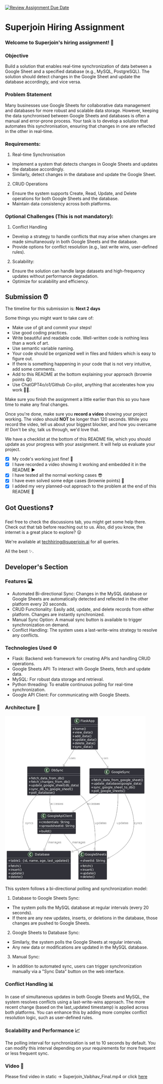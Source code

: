 [![Review Assignment Due Date](https://classroom.github.com/assets/deadline-readme-button-22041afd0340ce965d47ae6ef1cefeee28c7c493a6346c4f15d667ab976d596c.svg)](https://classroom.github.com/a/AHFn7Vbn)
# Superjoin Hiring Assignment

### Welcome to Superjoin's hiring assignment! 🚀

### Objective
Build a solution that enables real-time synchronization of data between a Google Sheet and a specified database (e.g., MySQL, PostgreSQL). The solution should detect changes in the Google Sheet and update the database accordingly, and vice versa.

### Problem Statement
Many businesses use Google Sheets for collaborative data management and databases for more robust and scalable data storage. However, keeping the data synchronised between Google Sheets and databases is often a manual and error-prone process. Your task is to develop a solution that automates this synchronisation, ensuring that changes in one are reflected in the other in real-time.

### Requirements:
1. Real-time Synchronisation
  - Implement a system that detects changes in Google Sheets and updates the database accordingly.
   - Similarly, detect changes in the database and update the Google Sheet.
  2.	CRUD Operations
   - Ensure the system supports Create, Read, Update, and Delete operations for both Google Sheets and the database.
   - Maintain data consistency across both platforms.
   
### Optional Challenges (This is not mandatory):
1. Conflict Handling
- Develop a strategy to handle conflicts that may arise when changes are made simultaneously in both Google Sheets and the database.
- Provide options for conflict resolution (e.g., last write wins, user-defined rules).
    
2. Scalability: 	
- Ensure the solution can handle large datasets and high-frequency updates without performance degradation.
- Optimize for scalability and efficiency.

## Submission ⏰
The timeline for this submission is: **Next 2 days**

Some things you might want to take care of:
- Make use of git and commit your steps!
- Use good coding practices.
- Write beautiful and readable code. Well-written code is nothing less than a work of art.
- Use semantic variable naming.
- Your code should be organized well in files and folders which is easy to figure out.
- If there is something happening in your code that is not very intuitive, add some comments.
- Add to this README at the bottom explaining your approach (brownie points 😋)
- Use ChatGPT4o/o1/Github Co-pilot, anything that accelerates how you work 💪🏽. 

Make sure you finish the assignment a little earlier than this so you have time to make any final changes.

Once you're done, make sure you **record a video** showing your project working. The video should **NOT** be longer than 120 seconds. While you record the video, tell us about your biggest blocker, and how you overcame it! Don't be shy, talk us through, we'd love that.

We have a checklist at the bottom of this README file, which you should update as your progress with your assignment. It will help us evaluate your project.

- [x] My code's working just fine! 🥳
- [x] I have recorded a video showing it working and embedded it in the README ▶️
- [x] I have tested all the normal working cases 😎
- [x] I have even solved some edge cases (brownie points) 💪
- [x] I added my very planned-out approach to the problem at the end of this README 📜

## Got Questions❓
Feel free to check the discussions tab, you might get some help there. Check out that tab before reaching out to us. Also, did you know, the internet is a great place to explore? 😛

We're available at techhiring@superjoin.ai for all queries. 

All the best ✨.

## Developer's Section
### Features 💻
- Automated Bi-directional Sync: Changes in the MySQL database or Google Sheets are automatically detected and reflected in the other platform every 20 seconds.
- CRUD Functionality: Easily add, update, and delete records from either platform. Changes are instantly synchronized.
- Manual Sync Option: A manual sync button is available to trigger synchronization on demand.
- Conflict Handling: The system uses a last-write-wins strategy to resolve any conflicts.

### Technologies Used ⚙️
- Flask: Backend web framework for creating APIs and handling CRUD operations.
- Google Sheets API: To interact with Google Sheets, fetch and update data.
- MySQL: For robust data storage and retrieval.
- Python threading: To enable continuous polling for real-time synchronization.
- Google API Client: For communicating with Google Sheets.

### Architecture 🔧
![Architecture](https://github.com/StackItHQ/pes-vaibhavprashanth/blob/main/static/Arcitecture_nobg_darkmode.png)

This system follows a bi-directional polling and synchronization model:
1. Database to Google Sheets Sync:
- The system polls the MySQL database at regular intervals (every 20 seconds).
- If there are any new updates, inserts, or deletions in the database, those changes are pushed to Google Sheets.
2. Google Sheets to Database Sync:
- Similarly, the system polls the Google Sheets at regular intervals.
- Any new data or modifications are updated in the MySQL database.
3. Manual Sync:
- In addition to automated sync, users can trigger synchronization manually via a "Sync Data" button on the web interface.

### Conflict Handling 📊
In case of simultaneous updates in both Google Sheets and MySQL, the system resolves conflicts using a last-write-wins approach. The more recent change (based on the last_updated timestamp) is applied across both platforms. You can enhance this by adding more complex conflict resolution logic, such as user-defined rules.

### Scalability and Performance 📈
The polling interval for synchronization is set to 10 seconds by default. You can modify this interval depending on your requirements for more frequent or less frequent sync.

### Video 🎥
Please find video in static -> Superjoin_Vaibhav_Final.mp4 or click [here](https://github.com/StackItHQ/pes-vaibhavprashanth/blob/main/static/Superjoin_Vaibhav_Final.mp4)
